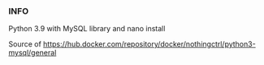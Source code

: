 ### INFO

Python 3.9 with MySQL library and nano install

Source of https://hub.docker.com/repository/docker/nothingctrl/python3-mysql/general